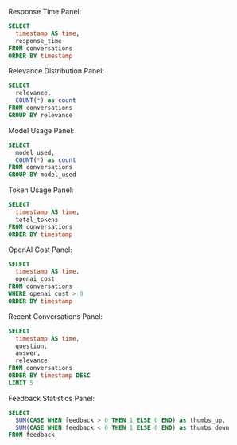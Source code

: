 Response Time Panel:

```sql
SELECT
  timestamp AS time,
  response_time
FROM conversations
ORDER BY timestamp
```

Relevance Distribution Panel:


```sql
SELECT
  relevance,
  COUNT(*) as count
FROM conversations
GROUP BY relevance
```

Model Usage Panel:

```sql
SELECT
  model_used,
  COUNT(*) as count
FROM conversations
GROUP BY model_used
```


Token Usage Panel:

```sql
SELECT
  timestamp AS time,
  total_tokens
FROM conversations
ORDER BY timestamp
```

OpenAI Cost Panel:

```sql
SELECT
  timestamp AS time,
  openai_cost
FROM conversations
WHERE openai_cost > 0
ORDER BY timestamp
```

Recent Conversations Panel:

```sql
SELECT
  timestamp AS time,
  question,
  answer,
  relevance
FROM conversations
ORDER BY timestamp DESC
LIMIT 5
```

Feedback Statistics Panel:

```sql
SELECT
  SUM(CASE WHEN feedback > 0 THEN 1 ELSE 0 END) as thumbs_up,
  SUM(CASE WHEN feedback < 0 THEN 1 ELSE 0 END) as thumbs_down
FROM feedback
```
